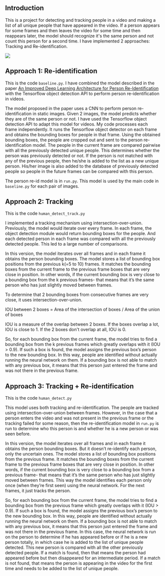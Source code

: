 ## Introduction

This is a project for detecting and tracking people in a video and making a list of all unique people that have appeared in the video. If a person appears for some frames and then leaves the video for some time and then reappears later, the model should recognize it's the same person and not count this person for a second time.
I have implemented 2 approaches: Tracking and Re-identification.

![](https://cdn-images-1.medium.com/max/1200/1*-WkySYuR7koWY3g_Ikec2A.gif)

## Approach 1: Re-identification

This is the code `baseline.py`.
I have combined the model described in the paper  [An Improved Deep Learning Architecture for Person Re-Identification](http://www.cv-foundation.org/openaccess/content_cvpr_2015/papers/Ahmed_An_Improved_Deep_2015_CVPR_paper.pdf) with the Tensorflow object detection API to perform person re-identification in videos.

The model proposed in the paper uses a CNN to perform person re-identification in static images. Given 2 images, the model predicts whether they are of the same person or not. I have used the Tensorflow object detection API to adapt this model for videos.
My code processes each frame independently. It runs the Tensorflow object detector on each frame and obtains the bounding boxes for people in that frame. Using the obtained bounding boxes, the people are cropped out and sent to the person re-identification model. The people in the current frame are compared pairwise with all the previously detected unique people. This determines whether the person was previously detected or not. If the person is not matched with any of the previous people, then he/she is added to the list as a new unique person. His/her image is also added to the database of previously detected people so people in the future frames can be compared with this person.
 
The person re-id model is in `run.py`. This model is used by the main code in `baseline.py` for each pair of images.
 

## Approach 2: Tracking

This is the code `human_detect_track.py`

I implemented a tracking mechanism using intersection-over-union. Previously, the model would iterate over every frame. In each frame, the object detection module would return bounding boxes for the people. And each detected person in each frame was compared with all the previously detected people. This led to a large number of comparisons. 

In this version, the model iterates over all frames and in each frame it obtains the person bounding boxes. The model stores a list of bounding box positions from the previous k(=5 to 10) frames. It matches the bounding boxes from the current frame to the previous frame boxes that are very close in position. In other words, if the current bounding box is very close to a bounding box from the k previous frames- that means that it’s the same person who has just slightly moved between frames.

To determine that 2 bounding boxes from consecutive frames are very close, it uses intersection-over-union.

IOU between 2 boxes   =   Area of the intersection of boxes / Area of the union of boxes

IOU is a measure of the overlap between 2 boxes. If the boxes overlap a lot, IOU is close to 1. If the 2 boxes don't overlap at all, IOU is 0.

So, for each bounding box from the current frame, the model tries to find a bounding box from the k previous frames which greatly overlaps with it (IOU > 0.9). If such a box is found, the model assigns the previous box’s person to the new bounding box. In this way, people are identified without actually running the neural network on them. If a bounding box is not able to match with any previous box, it means that this person just entered the frame and was not there in the previous frame. 

## Approach 3: Tracking + Re-identification

This is the code `human_detect.py`

This model uses both tracking and re-identification. The people are tracked using intersection-over-union between frames. However, in the case that a person enters the video and was not present in the previous frame or the tracking failed for some reason, then the re-identification model in `run.py` is run to determine who this person is and whether he is a new person or was seen before.

In this version, the model iterates over all frames and in each frame it obtains the person bounding boxes. But it doesn’t re-identify each person, only the uncertain ones. The model stores a list of bounding box positions from the previous frame. It matches the bounding boxes from the current frame to the previous frame boxes that are very close in position. In other words, if the current bounding box is very close to a bounding box from a previous frame- that means that it’s the same person who has just slightly moved between frames. This way the model identifies each person only once (when they’re first seen) using the neural network. For the next frames, it just tracks the person.

So, for each bounding box from the current frame, the model tries to find a bounding box from the previous frame which greatly overlaps with it (IOU > 0.9). If such a box is found, the model assigns the previous box’s person to the new bounding box. In this way, people are identified without actually running the neural network on them. If a bounding box is not able to match with any previous box, it means that this person just entered the frame and was not there in the previous frame. In this case, the neural network is run on the person to determine if he has appeared before or if he is a new person totally, in which case he is added to the list of unique people detected. This new person is compared with all the other previously detected people. If a match is found, then that means the person had appeared before but then disappeared for an intermediate period. If a match is not found, that means the person is appearing in the video for the first time and needs to be added to the list of unique people.

